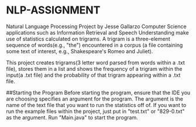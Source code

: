 # NLP-ASSIGNMENT
Natural Language Processing Project by Jesse Gallarzo
Computer Science applications such as Information Retrieval and Speech Understanding make use of statistics calculated on trigrams. A trigram is a three-element sequence of words(e.g., "the") encountered in a corpus (a file containing some text of interest, e.g., Shakespeare's Romeo and Juliet).

This project creates trigrams(3 letter word parsed from words within a .txt file), stores them in a list and shows the frequency of a trigram within the input(a .txt file) and the probability of that trigram appearing within a .txt file.

##Starting the Program
Before starting the program, ensure that the IDE you are choosing specifies an argument for the program. The argument is the name of the text file that you want to run the statistics off of. If you want to run the example files within the project, just put in "test.txt" or "829-0.txt" as the argument. Run "Main.java" to start the program.
